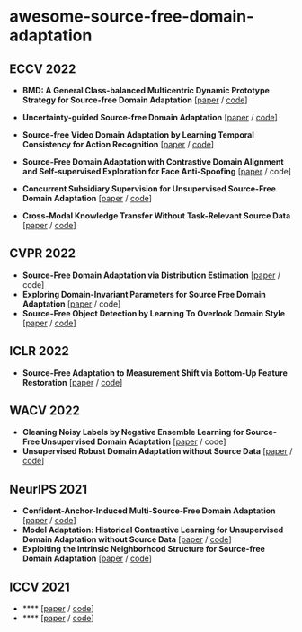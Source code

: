 # awesome-source-free-domain-adaptation

## ECCV 2022
 - **BMD: A General Class-balanced Multicentric Dynamic Prototype Strategy for Source-free Domain Adaptation**  [[paper](https://arxiv.org/abs/2204.02811) / [code](https://github.com/ispc-lab/BMD)]

 - **Uncertainty-guided Source-free Domain Adaptation**  [[paper](https://arxiv.org/abs/2208.07591) / [code](https://github.com/roysubhankar/uncertainty-sfda)]

 - **Source-free Video Domain Adaptation by Learning Temporal Consistency for Action Recognition**  [[paper](https://arxiv.org/abs/2203.04559) / [code](https://github.com/xuyu0010/ATCoN)]

- **Source-Free Domain Adaptation with Contrastive Domain Alignment and Self-supervised Exploration for Face Anti-Spoofing** [[paper](https://www.ecva.net/papers/eccv_2022/papers_ECCV/html/362_ECCV_2022_paper.php) / code]

- **Concurrent Subsidiary Supervision for Unsupervised Source-Free Domain Adaptation**  [[paper](https://arxiv.org/abs/2207.13247) / [code](https://github.com/val-iisc/StickerDA)]

- **Cross-Modal Knowledge Transfer Without Task-Relevant Source Data**  [[paper](https://arxiv.org/abs/2209.04027) / [code](https://github.com/merlresearch/SOCKET)]

## CVPR 2022
 - **Source-Free Domain Adaptation via Distribution Estimation**  [[paper](https://arxiv.org/abs/2204.11257) / code]
 - **Exploring Domain-Invariant Parameters for Source Free Domain Adaptation**  [[paper](https://openaccess.thecvf.com/content/CVPR2022/papers/Wang_Exploring_Domain-Invariant_Parameters_for_Source_Free_Domain_Adaptation_CVPR_2022_paper.pdf) / code]
 - **Source-Free Object Detection by Learning To Overlook Domain Style**  [[paper](https://openaccess.thecvf.com/content/CVPR2022/html/Li_Source-Free_Object_Detection_by_Learning_To_Overlook_Domain_Style_CVPR_2022_paper.html) / [code](https://github.com/Flashkong/Source-Free-Object-Detection-by-Learning-to-Overlook-Domain-Style)]

## ICLR 2022
  - **Source-Free Adaptation to Measurement Shift via Bottom-Up Feature Restoration**  [[paper](https://arxiv.org/abs/2107.05446) / [code](https://github.com/cianeastwood/bufr)]

## WACV 2022
 - **Cleaning Noisy Labels by Negative Ensemble Learning for Source-Free Unsupervised Domain Adaptation**  [[paper](https://openaccess.thecvf.com/content/WACV2022/papers/Ahmed_Cleaning_Noisy_Labels_by_Negative_Ensemble_Learning_for_Source-Free_Unsupervised_WACV_2022_paper.pdf) / code]
 - **Unsupervised Robust Domain Adaptation without Source Data**  [[paper](https://arxiv.org/abs/2103.14577) / [code](https://github.com/Albert0147/BAIT_SFUDA)]


## NeurIPS 2021
 - **Confident-Anchor-Induced Multi-Source-Free Domain Adaptation**  [[paper](https://proceedings.neurips.cc/paper/2021/file/168908dd3227b8358eababa07fcaf091-Paper.pdf) / [code](https://github.com/Learning-group123/CAiDA)]
  - **Model Adaptation: Historical Contrastive Learning for Unsupervised Domain Adaptation without Source Data**  [[paper](https://arxiv.org/abs/2110.03374) / [code](https://github.com/jxhuang0508/HCL)]
  - **Exploiting the Intrinsic Neighborhood Structure for Source-free Domain Adaptation**  [[paper](https://arxiv.org/abs/2110.04202) / [code](https://github.com/Albert0147/NRC_SFDA)]
  
## ICCV 2021
  - ****  [[paper]() / [code]()]
  - ****  [[paper]() / [code]()]
  

